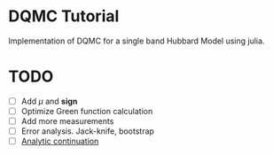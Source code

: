 # DQMC Tutorial
Implementation of DQMC for a single band Hubbard Model using julia.

# TODO
- [ ] Add $`\mu`$ and **sign**
- [ ] Optimize Green function calculation
- [ ] Add more measurements
- [ ] Error analysis. Jack-knife, bootstrap
- [ ] [Analytic continuation](https://www.osti.gov/servlets/purl/205973)